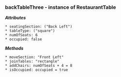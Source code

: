 ### backTableThree - instance of RestaurantTable

***Attributes***

    * seatingSection: ("Back Left")
    * tableType: ("square")
    * numOfSeats: 6
    * occupied: false

***Methods***

    * moveSection: "Front Left"
    * joinTables: "rectangle"
    * addChairs: numOfSeats + 4 = 8
    * isOccupied: occupied = true
